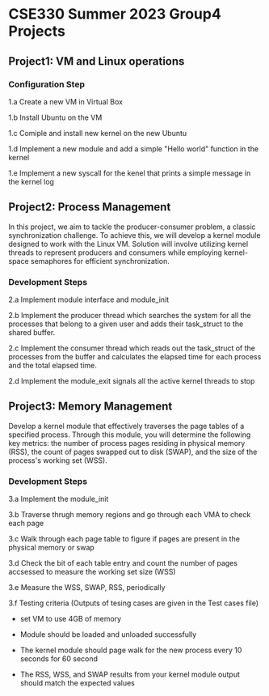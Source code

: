 # CSE330 Summer 2023 Group4 Projects 

## Project1: VM and Linux operations

### Configuration Step 

1.a Create a new VM in  Virtual Box 

1.b Install Ubuntu on the VM 

1.c Comiple and install new kernel on the new Ubuntu

1.d Implement a new module and add a simple "Hello world" function in the kernel

1.e Implement a new syscall for the kenel that prints a simple message in the kernel log 


## Project2: Process Management 
In this project, we aim to tackle the producer-consumer problem, a classic synchronization challenge. To achieve this, we will develop a kernel module designed to work with the Linux VM. Solution will involve utilizing kernel threads to represent producers and consumers while employing kernel-space semaphores for efficient synchronization.

### Development Steps 

2.a Implement module interface and module_init

2.b Implement the producer thread which searches the system for all the processes that belong to a given user and
adds their task_struct to the shared buffer.

2.c Implement the consumer thread which  reads out the task_struct of the processes from the buffer and calculates
the elapsed time for each process and the total elapsed time. 

2.d Implement the module_exit signals all the active kernel threads to stop 


## Project3: Memory Management 
Develop a kernel module that effectively traverses the page tables of a specified process. Through this module, you will determine the following key metrics: the number of process pages residing in physical memory (RSS), the count of pages swapped out to disk (SWAP), and the size of the process's working set (WSS). 

### Development Steps 

3.a Implement the module_init 

3.b Traverse thrugh memory regions and go through each VMA to check each page 

3.c Walk through each page table to figure if pages are present in the physical memory or swap  

3.d Check the bit of each table entry and count the number of pages accsessed to measure the working set size (WSS) 

3.e Measure the WSS, SWAP, RSS, periodically 

3.f Testing criteria (Outputs of tesing cases are given in the Test cases file)
* set VM to use 4GB of memory
  
* Module should be loaded and unloaded successfully

* The kernel module should page walk for the new process every 10 seconds for 60 second

* The RSS, WSS, and SWAP results from your kernel module output should match the expected
values 


